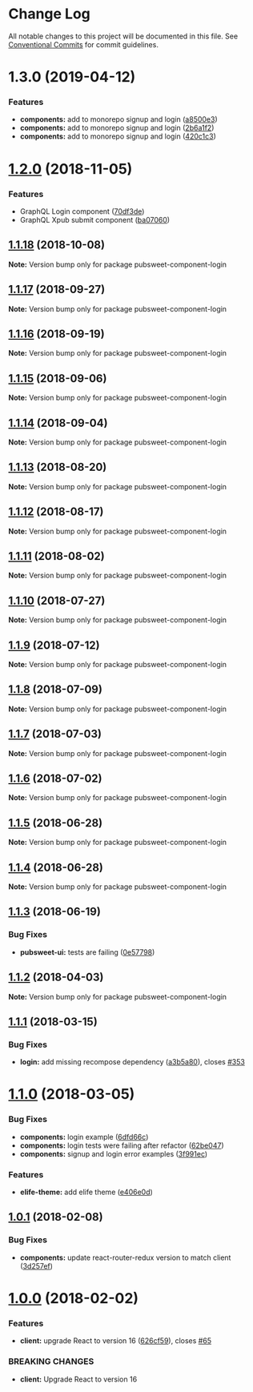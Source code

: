 # Change Log

All notable changes to this project will be documented in this file.
See [Conventional Commits](https://conventionalcommits.org) for commit guidelines.

<a name="1.3.0"></a>
# 1.3.0 (2019-04-12)


### Features

* **components:** add to monorepo signup and login ([a8500e3](https://gitlab.coko.foundation/pubsweet/pubsweet/commit/a8500e3))
* **components:** add to monorepo signup and login ([2b6a1f2](https://gitlab.coko.foundation/pubsweet/pubsweet/commit/2b6a1f2))
* **components:** add to monorepo signup and login ([420c1c3](https://gitlab.coko.foundation/pubsweet/pubsweet/commit/420c1c3))




<a name="1.2.0"></a>
# [1.2.0](https://gitlab.coko.foundation/pubsweet/pubsweet/compare/pubsweet-component-login@1.1.18...pubsweet-component-login@1.2.0) (2018-11-05)


### Features

* GraphQL Login component ([70df3de](https://gitlab.coko.foundation/pubsweet/pubsweet/commit/70df3de))
* GraphQL Xpub submit component ([ba07060](https://gitlab.coko.foundation/pubsweet/pubsweet/commit/ba07060))




<a name="1.1.18"></a>
## [1.1.18](https://gitlab.coko.foundation/pubsweet/pubsweet/compare/pubsweet-component-login@1.1.17...pubsweet-component-login@1.1.18) (2018-10-08)




**Note:** Version bump only for package pubsweet-component-login

<a name="1.1.17"></a>
## [1.1.17](https://gitlab.coko.foundation/pubsweet/pubsweet/compare/pubsweet-component-login@1.1.16...pubsweet-component-login@1.1.17) (2018-09-27)




**Note:** Version bump only for package pubsweet-component-login

<a name="1.1.16"></a>
## [1.1.16](https://gitlab.coko.foundation/pubsweet/pubsweet/compare/pubsweet-component-login@1.1.15...pubsweet-component-login@1.1.16) (2018-09-19)




**Note:** Version bump only for package pubsweet-component-login

<a name="1.1.15"></a>
## [1.1.15](https://gitlab.coko.foundation/pubsweet/pubsweet/compare/pubsweet-component-login@1.1.14...pubsweet-component-login@1.1.15) (2018-09-06)




**Note:** Version bump only for package pubsweet-component-login

<a name="1.1.14"></a>
## [1.1.14](https://gitlab.coko.foundation/pubsweet/pubsweet/compare/pubsweet-component-login@1.1.13...pubsweet-component-login@1.1.14) (2018-09-04)




**Note:** Version bump only for package pubsweet-component-login

<a name="1.1.13"></a>
## [1.1.13](https://gitlab.coko.foundation/pubsweet/pubsweet/compare/pubsweet-component-login@1.1.12...pubsweet-component-login@1.1.13) (2018-08-20)




**Note:** Version bump only for package pubsweet-component-login

<a name="1.1.12"></a>
## [1.1.12](https://gitlab.coko.foundation/pubsweet/pubsweet/compare/pubsweet-component-login@1.1.11...pubsweet-component-login@1.1.12) (2018-08-17)




**Note:** Version bump only for package pubsweet-component-login

<a name="1.1.11"></a>
## [1.1.11](https://gitlab.coko.foundation/pubsweet/pubsweet/compare/pubsweet-component-login@1.1.10...pubsweet-component-login@1.1.11) (2018-08-02)




**Note:** Version bump only for package pubsweet-component-login

<a name="1.1.10"></a>
## [1.1.10](https://gitlab.coko.foundation/pubsweet/pubsweet/compare/pubsweet-component-login@1.1.9...pubsweet-component-login@1.1.10) (2018-07-27)




**Note:** Version bump only for package pubsweet-component-login

<a name="1.1.9"></a>
## [1.1.9](https://gitlab.coko.foundation/pubsweet/pubsweet/compare/pubsweet-component-login@1.1.8...pubsweet-component-login@1.1.9) (2018-07-12)




**Note:** Version bump only for package pubsweet-component-login

<a name="1.1.8"></a>
## [1.1.8](https://gitlab.coko.foundation/pubsweet/pubsweet/compare/pubsweet-component-login@1.1.7...pubsweet-component-login@1.1.8) (2018-07-09)




**Note:** Version bump only for package pubsweet-component-login

<a name="1.1.7"></a>
## [1.1.7](https://gitlab.coko.foundation/pubsweet/pubsweet/compare/pubsweet-component-login@1.1.6...pubsweet-component-login@1.1.7) (2018-07-03)




**Note:** Version bump only for package pubsweet-component-login

<a name="1.1.6"></a>
## [1.1.6](https://gitlab.coko.foundation/pubsweet/pubsweet/compare/pubsweet-component-login@1.1.5...pubsweet-component-login@1.1.6) (2018-07-02)




**Note:** Version bump only for package pubsweet-component-login

<a name="1.1.5"></a>
## [1.1.5](https://gitlab.coko.foundation/pubsweet/pubsweet/compare/pubsweet-component-login@1.1.4...pubsweet-component-login@1.1.5) (2018-06-28)




**Note:** Version bump only for package pubsweet-component-login

<a name="1.1.4"></a>
## [1.1.4](https://gitlab.coko.foundation/pubsweet/pubsweet/compare/pubsweet-component-login@1.1.3...pubsweet-component-login@1.1.4) (2018-06-28)




**Note:** Version bump only for package pubsweet-component-login

<a name="1.1.3"></a>
## [1.1.3](https://gitlab.coko.foundation/pubsweet/pubsweet/compare/pubsweet-component-login@1.1.2...pubsweet-component-login@1.1.3) (2018-06-19)


### Bug Fixes

* **pubsweet-ui:** tests are failing ([0e57798](https://gitlab.coko.foundation/pubsweet/pubsweet/commit/0e57798))




<a name="1.1.2"></a>
## [1.1.2](https://gitlab.coko.foundation/pubsweet/pubsweet/compare/pubsweet-component-login@1.1.1...pubsweet-component-login@1.1.2) (2018-04-03)




**Note:** Version bump only for package pubsweet-component-login

<a name="1.1.1"></a>
## [1.1.1](https://gitlab.coko.foundation/pubsweet/pubsweet/compare/pubsweet-component-login@1.1.0...pubsweet-component-login@1.1.1) (2018-03-15)


### Bug Fixes

* **login:** add missing recompose dependency ([a3b5a80](https://gitlab.coko.foundation/pubsweet/pubsweet/commit/a3b5a80)), closes [#353](https://gitlab.coko.foundation/pubsweet/pubsweet/issues/353)




<a name="1.1.0"></a>
# [1.1.0](https://gitlab.coko.foundation/pubsweet/pubsweet/compare/pubsweet-component-login@1.0.1...pubsweet-component-login@1.1.0) (2018-03-05)


### Bug Fixes

* **components:** login example ([6dfd66c](https://gitlab.coko.foundation/pubsweet/pubsweet/commit/6dfd66c))
* **components:** login tests were failing after refactor ([62be047](https://gitlab.coko.foundation/pubsweet/pubsweet/commit/62be047))
* **components:** signup and login error examples ([3f991ec](https://gitlab.coko.foundation/pubsweet/pubsweet/commit/3f991ec))


### Features

* **elife-theme:** add elife theme ([e406e0d](https://gitlab.coko.foundation/pubsweet/pubsweet/commit/e406e0d))




<a name="1.0.1"></a>

## [1.0.1](https://gitlab.coko.foundation/pubsweet/pubsweet/compare/pubsweet-component-login@1.0.0...pubsweet-component-login@1.0.1) (2018-02-08)

### Bug Fixes

* **components:** update react-router-redux version to match client ([3d257ef](https://gitlab.coko.foundation/pubsweet/pubsweet/commit/3d257ef))

<a name="1.0.0"></a>

# [1.0.0](https://gitlab.coko.foundation/pubsweet/pubsweet/compare/pubsweet-component-login@0.6.0...pubsweet-component-login@1.0.0) (2018-02-02)

### Features

* **client:** upgrade React to version 16 ([626cf59](https://gitlab.coko.foundation/pubsweet/pubsweet/commit/626cf59)), closes [#65](https://gitlab.coko.foundation/pubsweet/pubsweet/issues/65)

### BREAKING CHANGES

* **client:** Upgrade React to version 16
